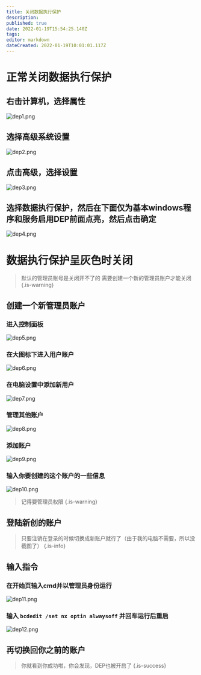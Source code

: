 ```yaml
---
title: 关闭数据执行保护
description: 
published: true
date: 2022-01-19T15:54:25.140Z
tags: 
editor: markdown
dateCreated: 2022-01-19T10:01:01.117Z
---
```


# 正常关闭数据执行保护
## 右击计算机，选择属性
![dep1.png](/img/netplus/dep1.png)
## 选择高级系统设置
![dep2.png](/img/netplus/dep2.png)
## 点击高级，选择设置
![dep3.png](/img/netplus/dep3.png)
## 选择数据执行保护，然后在下面仅为基本windows程序和服务启用DEP前面点亮，然后点击确定
![dep4.png](/img/netplus/dep4.png)

# 数据执行保护呈灰色时关闭
> 默认的管理员账号是关闭开不了的
> 需要创建一个新的管理员账户才能关闭
{.is-warning}

## 创建一个新管理员账户
### 进入控制面板
![dep5.png](/img/netplus/dep5.png)
### 在大图标下进入用户账户
![dep6.png](/img/netplus/dep6.png)
### 在电脑设置中添加新用户
![dep7.png](/img/netplus/dep7.png)
### 管理其他账户
![dep8.png](/img/netplus/dep8.png)
### 添加账户
![dep9.png](/img/netplus/dep9.png)
### 输入你要创建的这个账户的一些信息
![dep10.png](/img/netplus/dep10.png)
> 记得要管理员权限
{.is-warning}

## 登陆新创的账户
> 只要注销在登录的时候切换成新账户就行了（由于我的电脑不需要，所以没截图了）
{.is-info}

## 输入指令
### 在开始页输入cmd并以管理员身份运行
![dep11.png](/img/netplus/dep11.png)
### 输入 `bcdedit /set nx optin alwaysoff` 并回车运行后重启
![dep12.png](/img/netplus/dep12.png)

## 再切换回你之前的账户
> 你就看到你成功啦，你会发现，DEP也被开启了
{.is-success}
